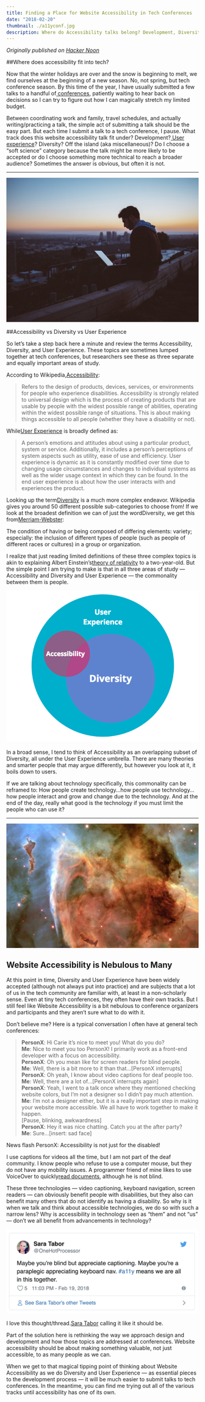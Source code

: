 ```yaml
---
title: Finding a Place for Website Accessibility in Tech Conferences
date: "2018-02-20"
thumbnail: ./a11yconf.jpg
description: Where do Accessibility talks belong? Development, Diversity, or UX tracks? On its own? So many track choices, so little time.
---
```


<em class="published">Originally published on <a href="https://hackernoon.com/finding-a-place-for-website-accessibility-in-tech-conferences-4b1d2d4e2371" target="_blank">Hacker Noon</a></em>

##Where does accessibility fit into tech?

<p>Now that the winter holidays are over and the snow is beginning to melt, we find ourselves at the beginning of a new season. No, not spring, but tech conference season. By this time of the year, I have usually submitted a few talks to a handful of</span><span><a class="c3" href="https://www.google.com/url?q=https://hackernoon.com/tagged/conferences&amp;sa=D&amp;ust=1560140953194000">&nbsp;</a></span><span class="c6"><a class="c3" href="https://www.google.com/url?q=https://hackernoon.com/tagged/conferences&amp;sa=D&amp;ust=1560140953194000">conferences</a></span><span class="c0">, patiently waiting to hear back on decisions so I can try to figure out how I can magically stretch my limited budget.</span></p><p class="c1"><span>Between coordinating work and family, travel schedules, and actually writing/practicing a talk, the simple act of submitting a talk should be the easy part. But each time I submit a talk to a tech conference, I pause. What track does this website accessibility talk fit under? Development?</span><span><a class="c3" href="https://www.google.com/url?q=https://hackernoon.com/tagged/user-experience&amp;sa=D&amp;ust=1560140953195000">&nbsp;</a></span><span class="c6"><a class="c3" href="https://www.google.com/url?q=https://hackernoon.com/tagged/user-experience&amp;sa=D&amp;ust=1560140953195000">User experience</a></span><span class="c0">? Diversity? Off the island (aka miscellaneous)? Do I choose a “soft science” category because the talk might be more likely to be accepted or do I choose something more technical to reach a broader audience? Sometimes the answer is obvious, but often it is not.</span></p>

<hr>

<div class="kg-card kg-image-card kg-width-medium">

![a11y-conference](./a11yconf1.jpg)

</div>

##Accessibility vs Diversity vs User Experience
<p class="c1"><span>So let’s take a step back here a minute and review the terms </span><span class="c2">Accessibility</span><span>, </span><span class="c2">Diversity</span><span>, and </span><span class="c2">User Experience</span><span class="c0">. These topics are sometimes lumped together at tech conferences, but researchers see these as three separate and equally important areas of study.</span></p><p class="c1"><span>According to Wikipedia,</span><a class="c3" href="https://www.google.com/url?q=https://en.wikipedia.org/wiki/Accessibility&amp;sa=D&amp;ust=1560140953197000">Accessibility</a></span><span class="c0">:</span></p><p class="c1"><span class="c0"><blockquote>Refers to the design of products, devices, services, or environments for people who experience disabilities. Accessibility is strongly related to universal design which is the process of creating products that are usable by people with the widest possible range of abilities, operating within the widest possible range of situations. This is about making things accessible to all people (whether they have a disability or not).</blockquote></span></p><p class="c1"><span>While</span><span class="c6"><a class="c3" href="https://www.google.com/url?q=https://en.wikipedia.org/wiki/User_experience&amp;sa=D&amp;ust=1560140953198000">User Experience</a></span> is broadly defined as:</p><p class="c1"><span class="c0"><blockquote>A person’s emotions and attitudes about using a particular product, system or service. Additionally, it includes a person’s perceptions of system aspects such as utility, ease of use and efficiency. User experience is dynamic as it is constantly modified over time due to changing usage circumstances and changes to individual systems as well as the wider usage context in which they can be found. In the end user experience is about how the user interacts with and experiences the product.</blockquote></span></p><p class="c1"><span>Looking up the term</span><span class="c6"><a class="c3" href="https://www.google.com/url?q=https://en.wikipedia.org/wiki/Diversity&amp;sa=D&amp;ust=1560140953199000">Diversity</a></span><span> is a much more complex endeavor. Wikipedia gives you around 50 different possible sub-categories to choose from! If we look at the broadest definition we can of just the </span><span class="c2">word</span><span>Diversity, we get this from</span><span class="c6"><a class="c3" href="https://www.google.com/url?q=https://www.merriam-webster.com/dictionary/diversity&amp;sa=D&amp;ust=1560140953199000">Merriam-Webster</a></span><span class="c0">:</span></p><p class="c1"><span>The condition of having or being composed of differing elements: variety; </span><span class="c2">especially</span><span class="c0">: the inclusion of different types of people (such as people of different races or cultures) in a group or organization.</span></p><p class="c1"><span>I realize that just reading limited definitions of these three complex topics is akin to explaining Albert Einstein’s</span><span class="c6"><a class="c3" href="https://www.google.com/url?q=https://en.wikipedia.org/wiki/General_relativity&amp;sa=D&amp;ust=1560140953200000">theory of relativity</a></span><span>&nbsp;to a two-year-old. But the simple point I am trying to make is that in all three areas of study — </span><span class="c2">Accessibility</span><span>&nbsp;and </span><span class="c2">Diversity</span><span>&nbsp;and </span><span class="c2">User Experience</span><span class="c0">&nbsp;— the commonality between them is people.</span></p>

<div class="kg-card kg-image-card kg-width-medium">

![a11y-conference](./a11yconf2.png)

</div>

In a broad sense, I tend to think of Accessibility as an overlapping subset of Diversity, all under the User Experience umbrella. There are many theories and smarter people that may argue differently, but however you look at it, it boils down to users.

If we are talking about technology specifically, this commonality can be reframed to: How people create technology…how people use technology…how people interact and grow and change due to the technology. And at the end of the day, really what good is the technology if you must limit the people who can use it?

<hr>

<div class="kg-card kg-image-card kg-width-medium">

![a11y-conference](./a11yconf3.jpg)

</div>

<h2 class="c11" id="h.im99myoh2htz"><span class="c4">Website Accessibility is Nebulous to Many</span></h2><p class="c1"><span>At this point in time, </span><span class="c2">Diversity</span><span>&nbsp;and </span><span class="c2">User Experience</span><span>&nbsp;have been widely accepted (although not always put into practice) and are subjects that a lot of us in the tech community are familiar with, at least in a non-scholarly sense. Even at tiny tech conferences, they often have their own tracks. But I still feel like </span><span class="c2">Website Accessibility</span><span class="c0">&nbsp;is a bit nebulous to conference organizers and participants and they aren’t sure what to do with it.</span></p><p class="c1"><span class="c0">Don’t believe me? Here is a typical conversation I often have at general tech conferences:</span></p><blockquote name="9060" id="9060" class="graf graf--blockquote graf-after--p"><strong class="markup--strong markup--blockquote-strong">PersonX</strong>: Hi Carie it’s nice to meet you! What do you do?<br><strong class="markup--strong markup--blockquote-strong">Me</strong>: Nice to meet you too PersonX! I primarily work as a front-end developer with a focus on accessibility.<br><strong class="markup--strong markup--blockquote-strong">PersonX</strong>: Oh you mean like for screen readers for blind people.<br><strong class="markup--strong markup--blockquote-strong">Me</strong>: Well, there is a bit more to it than that…[PersonX interrupts]<br><strong class="markup--strong markup--blockquote-strong">PersonX</strong>: Oh yeah, I know about video captions for deaf people too.<br><strong class="markup--strong markup--blockquote-strong">Me</strong>: Well, there are a lot of…[PersonX interrupts again]<br><strong class="markup--strong markup--blockquote-strong">PersonX</strong>: Yeah, I went to a talk once where they mentioned checking website colors, but I’m not a designer so I didn’t pay much attention.<br><strong class="markup--strong markup--blockquote-strong">Me</strong>: I’m not a designer either, but it is a really important step in making your website more accessible. We all have to work together to make it happen.<br>[Pause, blinking, awkwardness]<br><strong class="markup--strong markup--blockquote-strong">PersonX</strong>: Hey it was nice chatting. Catch you at the after party?<br><strong class="markup--strong markup--blockquote-strong">Me</strong>: Sure…[insert: sad face]</blockquote>

<p class="c1"><span class="c0">News flash PersonX: Accessibility is not just for the disabled!</span></p><p class="c1"><span>I use captions for videos all the time, but I am not part of the deaf community. I know people who refuse to use a computer mouse, but they do not have any mobility issues. A programmer friend of mine likes to use VoiceOver to quickly</span><span class="c6"><a class="c3" href="https://www.google.com/url?q=https://www.apple.com/voiceover/info/guide/_1128.html&amp;sa=D&amp;ust=1560140953204000">read documents</a></span><span class="c0">, although he is not blind.</span></p><p class="c1"><span class="c0">These three technologies — video captioning, keyboard navigation, screen readers — can obviously benefit people with disabilities, but they also can benefit many others that do not identify as having a disability. So why is it when we talk and think about accessible technologies, we do so with such a narrow lens? Why is accessibility in technology seen as “them” and not “us” — don’t we all benefit from advancements in technology?</span></p>

<div class="kg-card kg-image-card kg-width-medium">

![a11y-conference](./a11yconf4.png)

</div>

<p class="c1"><span>I love this thought/thread.</span><span class="c6"><a class="c3" href="https://www.google.com/url?q=https://twitter.com/OneHotProcessor&amp;sa=D&amp;ust=1560140953205000">Sara Tabor</a></span><span class="c0">&nbsp;calling it like it should be.</span></p><p class="c1"><span>Part of the solution here is rethinking the way we approach design and development and how those topics are addressed at conferences. Website accessibility should be about making something </span><span class="c7">valuable</span><span class="c0">, not just accessible, to as many people as we can.</span></p><p class="c1"><span>When we get to that magical tipping point of thinking about </span><span class="c2">Website Accessibility</span><span>&nbsp;as we do </span><span class="c2">Diversity</span><span>&nbsp;and </span><span class="c2">User Experience — </span><span class="c0">as essential pieces to the development process — it will be much easier to submit talks to tech conferences. In the meantime, you can find me trying out all of the various tracks until accessibility has one of its own.</span></p><p class="c1 c5"><span class="c0"></span></p>